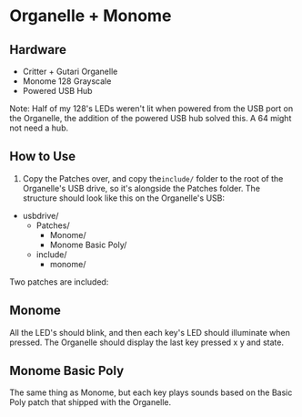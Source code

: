 # Organelle + Monome

## Hardware

  - Critter + Gutari Organelle
  - Monome 128 Grayscale
  - Powered USB Hub

Note: Half of my 128's LEDs weren't lit when powered from the USB port on the Organelle, the addition of the powered USB hub solved this. A 64 might not need a hub.

## How to Use

1. Copy the Patches over, and copy the`include/` folder to the root of the Organelle's USB drive, so it's alongside the Patches folder. The structure should look like this on the Organelle's USB:

- usbdrive/
  - Patches/
    - Monome/
    - Monome Basic Poly/
  - include/
    - monome/

Two patches are included:

## Monome

All the LED's should blink, and then each key's LED should illuminate when pressed. The Organelle should display the last key pressed x y and state.

## Monome Basic Poly

The same thing as Monome, but each key plays sounds based on the Basic Poly patch that shipped with the Organelle.
